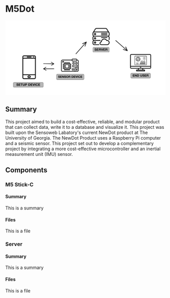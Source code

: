 # M5Dot

![VisualDiagram](Extras/Diagram.png)  

## Summary
This project aimed to build a cost-effective, reliable, and modular product that can collect data, write it to a database and visualize it. This project was built upon the Sensoweb Labatory's current NewDot product at The University of Georgia. The NewDot Product uses a Raspberry Pi computer and a seismic sensor. This project set out to develop a complementary project by integrating a more cost-effective microcontroller and an inertial measurement unit (IMU) sensor.

## Components
### M5 Stick-C
#### Summary
This is a summary
#### Files
This is a file

### Server
#### Summary
This is a summary
#### Files
This is a file







